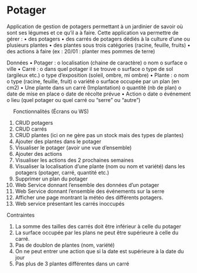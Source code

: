 # Potager
Application de gestion de potagers permettant à un jardinier de savoir où sont ses légumes et ce qu’il a à faire. Cette application va permettre de gérer :
•	des potagers
•	des carrés de potagers dédiés à la culture d’une ou plusieurs plantes
•	des plantes sous trois catégories (racine, feuille, fruits)
•	des actions à faire (ex : 20/01 : planter mes pommes de terre)
  
Données
•	Potager :
  o	localisation (chaine de caractère)
  o	nom
  o	surface
  o	ville
•	Carré : 
  o	dans quel potager il se trouve
  o	surface
  o	type de sol (argileux etc.)
  o	type d’exposition (soleil, ombre, mi ombre)
•	Plante :
  o	nom
  o	type (racine, feuille, fruit)
  o	variété
  o	surface occupée par un plan (en cm2)
•	Une plante dans un carré (Implantation)
  o	quantité (nb de plan)
  o	date de mise en place
  o	date de récolte prévue
•	Action 
  o	date
  o	événement
  o	lieu (quel potager ou quel carré ou “serre” ou “autre”)
  
 
Fonctionnalités (Écrans ou WS)
1.	CRUD potagers
2.	CRUD carrés
3.	CRUD plantes (ici on ne gère pas un stock mais des types de plantes)
4.	Ajouter des plantes dans le potager
5.	Visualiser le potager (avoir une vue d’ensemble)
6.	Ajouter des actions
7.	Visualiser les actions des 2 prochaines semaines
8.	Visualiser la localisation d’une plante (nom ou nom et variété) dans les potagers (potager, carré, quantité etc.)
9.	Supprimer un plan du potager
10.	Web Service donnant l’ensemble des données d’un potager
11.	Web Service donnant l’ensemble des événements sur la serre
12.	Afficher une page montrant la météo des différents potagers.
13.	Web service présentant les carrés inoccupés
  
Contraintes
1.	La somme des tailles des carrés doit être inférieur à celle du potager
2.	La surface occupée par les plans ne peut être supérieure à celle du carré.
3.	Pas de doublon de plantes (nom, variété)
4.	On ne peut entrer une action que si la date est supérieure à la date du jour
5.	Pas plus de 3 plantes différentes dans un carré
